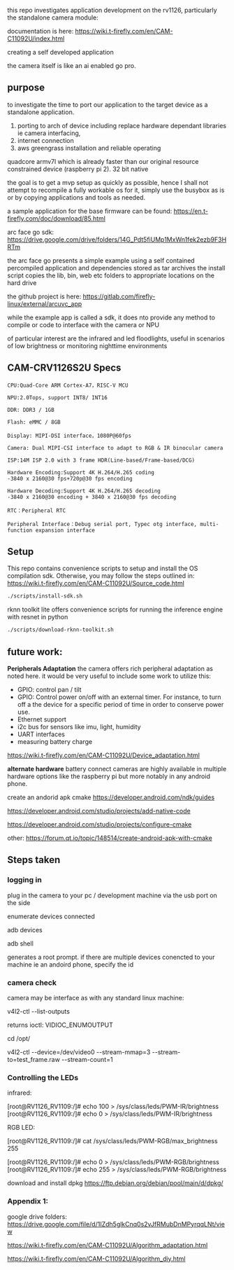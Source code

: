 
this repo investigates application development on the rv1126, particularly the standalone camera module: 

documentation is here: https://wiki.t-firefly.com/en/CAM-C11092U/index.html

creating a self developed application 

the camera itself is like an ai enabled go pro. 

## purpose

to investigate the time to port our application to the target device as a standalone application. 

1. porting to arch of device including replace hardware dependant libraries ie camera interfacing, 
2. internet connection 
3. aws greengrass installation and reliable operating

quadcore armv7l which is already faster than our original resource constrained device (raspberry pi 2). 
32 bit native

the goal is to get a mvp setup as quickly as possible, hence I shall not attempt to recompile a fully workable os for it, simply use the busybox as is or by copying applications and tools as needed.

a sample application for the base firmware can be found: https://en.t-firefly.com/doc/download/85.html


arc face go sdk: https://drive.google.com/drive/folders/14G_Pdt5fiUMp1MxWn1fek2ezb9F3HRTm

the arc face go presents a simple example using a self contained percompiled application and dependencies stored as tar archives
the install script copies the lib, bin, web etc folders to appropriate locations on the hard drive 

the github project is here: https://gitlab.com/firefly-linux/external/arcuvc_app

while the example app is called a sdk, it does nto provide any method to compile or code to interface with the camera or NPU

of particular interest are the infrared and led floodlights, useful in scenarios of low brightness or monitoring nighttime environments 

## CAM-CRV1126S2U Specs

    CPU:Quad-Core ARM Cortex-A7，RISC-V MCU

    NPU:2.0Tops, support INT8/ INT16

    DDR: DDR3 / 1GB

    Flash: eMMC / 8GB

    Display: MIPI-DSI interface，1080P@60fps

    Camera: Dual MIPI-CSI interface to adapt to RGB & IR binocular camera

    ISP:14M ISP 2.0 with 3 frame HDR(Line-based/Frame-based/DCG)

    Hardware Encoding:Support 4K H.264/H.265 coding
    -3840 x 2160@30 fps+720p@30 fps encoding

    Hardware Decoding:Support 4K H.264/H.265 decoding
    -3840 x 2160@30 encoding + 3840 x 2160@30 fps decoding

    RTC：Peripheral RTC

    Peripheral Interface：Debug serial port, Typec otg interface, multi-function expansion interface


## Setup

This repo contains convenience scripts to setup and install the OS compilation sdk. Otherwise, you may follow the steps outlined in: https://wiki.t-firefly.com/en/CAM-C11092U/Source_code.html

```bash
./scripts/install-sdk.sh
```

rknn toolkit lite offers convenience scripts for running the inference engine with resnet in python

```bash
./scripts/download-rknn-toolkit.sh
```

## future work:

**Peripherals Adaptation**
the camera offers rich peripheral adaptation as noted here. it would be very useful to include some work to utilize this: 
- GPIO: control pan / tilt 
- GPIO: Control power on/off with an external timer. For instance, to turn off a the device for a specific period of time in order to conserve power use.
- Ethernet support
- i2c bus for sensors like imu, light, humidity 
- UART interfaces
- measuring battery charge

https://wiki.t-firefly.com/en/CAM-C11092U/Device_adaptation.html

**alternate hardware**
battery connect cameras are highly available in multiple hardware options like the raspberry pi but more notably in any android phone.

create an andorid apk cmake
https://developer.android.com/ndk/guides


https://developer.android.com/studio/projects/add-native-code

https://developer.android.com/studio/projects/configure-cmake

other:
https://forum.qt.io/topic/148514/create-android-apk-with-cmake

## Steps taken

### logging in 

plug in the camera to your pc / development machine via the usb port on the side

enumerate devices connected 

adb devices 

adb shell

generates a root prompt. if there are multiple devices conencted to your machine ie an andoird phone, specify the id

### camera check
camera may be interface as with any standard linux machine:

v4l2-ctl --list-outputs

returns ioctl: VIDIOC_ENUMOUTPUT


cd /opt/

v4l2-ctl --device=/dev/video0 --stream-mmap=3 --stream-to=test_frame.raw --stream-count=1

### Controlling the LEDs

infrared:

[root@RV1126_RV1109:/]# echo 100 > /sys/class/leds/PWM-IR/brightness 
[root@RV1126_RV1109:/]# echo 0 > /sys/class/leds/PWM-IR/brightness 

RGB LED:

[root@RV1126_RV1109:/]# cat /sys/class/leds/PWM-RGB/max_brightness 
255

[root@RV1126_RV1109:/]# echo 0 > /sys/class/leds/PWM-RGB/brightness 
[root@RV1126_RV1109:/]# echo 255 > /sys/class/leds/PWM-RGB/brightness 


download and install dpkg https://ftp.debian.org/debian/pool/main/d/dpkg/









### Appendix 1:

google drive folders: https://drive.google.com/file/d/1IZdh5glkCnq0s2vJfRMubDnMPyrqqLNt/view


https://wiki.t-firefly.com/en/CAM-C11092U/Algorithm_adaptation.html

https://wiki.t-firefly.com/en/CAM-C11092U/Algorithm_diy.html